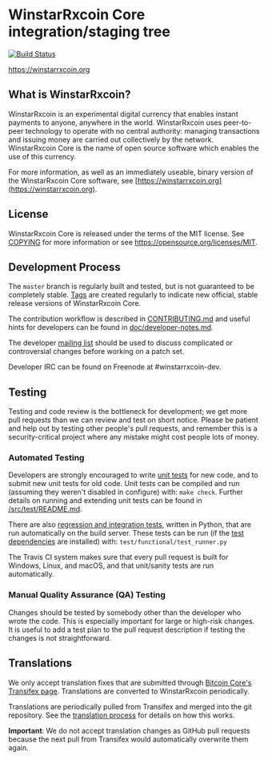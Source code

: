 WinstarRxcoin Core integration/staging tree
=====================================

[![Build Status](https://travis-ci.org/winstarrxcoin-project/winstarrxcoin.svg?branch=master)](https://travis-ci.org/winstarrxcoin-project/winstarrxcoin)

https://winstarrxcoin.org

What is WinstarRxcoin?
----------------

WinstarRxcoin is an experimental digital currency that enables instant payments to
anyone, anywhere in the world. WinstarRxcoin uses peer-to-peer technology to operate
with no central authority: managing transactions and issuing money are carried
out collectively by the network. WinstarRxcoin Core is the name of open source
software which enables the use of this currency.

For more information, as well as an immediately useable, binary version of
the WinstarRxcoin Core software, see [https://winstarrxcoin.org](https://winstarrxcoin.org).

License
-------

WinstarRxcoin Core is released under the terms of the MIT license. See [COPYING](COPYING) for more
information or see https://opensource.org/licenses/MIT.

Development Process
-------------------

The `master` branch is regularly built and tested, but is not guaranteed to be
completely stable. [Tags](https://github.com/winstarrxcoin-project/winstarrxcoin/tags) are created
regularly to indicate new official, stable release versions of WinstarRxcoin Core.

The contribution workflow is described in [CONTRIBUTING.md](CONTRIBUTING.md)
and useful hints for developers can be found in [doc/developer-notes.md](doc/developer-notes.md).

The developer [mailing list](https://groups.google.com/forum/#!forum/winstarrxcoin-dev)
should be used to discuss complicated or controversial changes before working
on a patch set.

Developer IRC can be found on Freenode at #winstarrxcoin-dev.

Testing
-------

Testing and code review is the bottleneck for development; we get more pull
requests than we can review and test on short notice. Please be patient and help out by testing
other people's pull requests, and remember this is a security-critical project where any mistake might cost people
lots of money.

### Automated Testing

Developers are strongly encouraged to write [unit tests](src/test/README.md) for new code, and to
submit new unit tests for old code. Unit tests can be compiled and run
(assuming they weren't disabled in configure) with: `make check`. Further details on running
and extending unit tests can be found in [/src/test/README.md](/src/test/README.md).

There are also [regression and integration tests](/test), written
in Python, that are run automatically on the build server.
These tests can be run (if the [test dependencies](/test) are installed) with: `test/functional/test_runner.py`

The Travis CI system makes sure that every pull request is built for Windows, Linux, and macOS, and that unit/sanity tests are run automatically.

### Manual Quality Assurance (QA) Testing

Changes should be tested by somebody other than the developer who wrote the
code. This is especially important for large or high-risk changes. It is useful
to add a test plan to the pull request description if testing the changes is
not straightforward.

Translations
------------

We only accept translation fixes that are submitted through [Bitcoin Core's Transifex page](https://www.transifex.com/projects/p/bitcoin/).
Translations are converted to WinstarRxcoin periodically.

Translations are periodically pulled from Transifex and merged into the git repository. See the
[translation process](doc/translation_process.md) for details on how this works.

**Important**: We do not accept translation changes as GitHub pull requests because the next
pull from Transifex would automatically overwrite them again.

